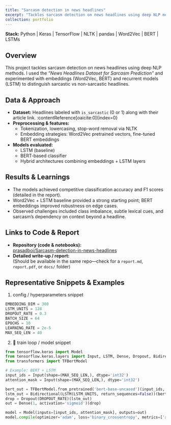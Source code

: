 ```yaml
---
title: "Sarcasm detection in news headlines"
excerpt: "Tackles sarcasm detection on news headlines using deep NLP methods (LSTM, BERT) and also evaluates performance changes with varying embedding models"
collection: portfolio
---
```

**Stack:** Python | Keras | TensorFlow | NLTK | pandas | Word2Vec | BERT | LSTMs  
## Overview  

This project tackles sarcasm detection on news headlines using deep NLP methods. I used the *“News Headlines Dataset for Sarcasm Prediction”* and experimented with embeddings (Word2Vec, BERT) and recurrent models (LSTM) to distinguish sarcastic vs non-sarcastic headlines.

## Data & Approach  

- **Dataset:** Headlines labeled with `is_sarcastic` (0 or 1) along with their article link. :contentReference[oaicite:0]{index=0}  
- **Preprocessing & features:**  
  - Tokenization, lowercasing, stop-word removal via NLTK  
  - Embedding strategies: Word2Vec pretrained vectors, fine-tuned BERT embeddings  
- **Models evaluated:**  
  - LSTM (baseline)  
  - BERT-based classifier  
  - Hybrid architectures combining embeddings + LSTM layers  


## Results & Learnings  

- The models achieved competitive classification accuracy and F1 scores (detailed in the report).  
- Word2Vec + LSTM baseline provided a strong starting point; BERT embeddings improved robustness on edge cases.  
- Observed challenges included class imbalance, subtle lexical cues, and sarcasm’s dependency on context beyond a headline.


## Links to Code & Report  

- **Repository (code & notebooks):**  
  [prasadboi/Sarcasm-detection-in-news-headlines](https://github.com/prasadboi/Sarcasm-detection-in-news-headlines/)  
- **Detailed write-up / report:**  
  (Should be available in the same repo—check for a `report.md`, `report.pdf`, or `docs/` folder)


## Representative Snippets & Examples

1. config / hyperparameters snippet

```python
EMBEDDING_DIM = 300
LSTM_UNITS = 128
DROPOUT_RATE = 0.3
BATCH_SIZE = 64
EPOCHS = 10
LEARNING_RATE = 2e-5
MAX_SEQ_LEN = 40
```

2. 🚀 train loop / model snippet

```python
from tensorflow.keras import Model
from tensorflow.keras.layers import Input, LSTM, Dense, Dropout, Bidirectional
from transformers import TFBertModel

# Example: BERT + LSTM
input_ids = Input(shape=(MAX_SEQ_LEN,), dtype='int32')
attention_mask = Input(shape=(MAX_SEQ_LEN,), dtype='int32')

bert_out = TFBertModel.from_pretrained('bert-base-uncased')(input_ids, attention_mask=attention_mask)[0]
lstm_out = Bidirectional(LSTM(LSTM_UNITS, return_sequences=False))(bert_out)
drop = Dropout(DROPOUT_RATE)(lstm_out)
out = Dense(1, activation='sigmoid')(drop)

model = Model(inputs=[input_ids, attention_mask], outputs=out)
model.compile(optimizer='adam', loss='binary_crossentropy', metrics=['accuracy'])
```
